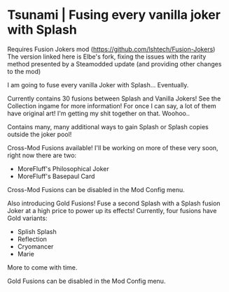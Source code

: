 # Tsunami | Fusing every vanilla joker with Splash

Requires Fusion Jokers mod (https://github.com/lshtech/Fusion-Jokers)
The version linked here is Elbe's fork, fixing the issues with the rarity method presented by a Steamodded update (and providing other changes to the mod)

I am going to fuse every vanilla Joker with Splash... Eventually.

Currently contains 30 fusions between Splash and Vanilla Jokers! See the Collection ingame for more information!
For once I can say, a lot of them have original art! I'm getting my shit together on that. Woohoo..

Contains many, many additional ways to gain Splash or Splash copies outside the joker pool!

Cross-Mod Fusions available! I'll be working on more of these very soon, right now there are two:
- MoreFluff's Philosophical Joker
- MoreFluff's Basepaul Card

Cross-Mod Fusions can be disabled in the Mod Config menu.

Also introducing Gold Fusions! Fuse a second Splash with a Splash fusion Joker at a high price to power up its effects! Currently, four fusions have Gold variants:
- Splish Splash
- Reflection
- Cryomancer
- Marie

More to come with time.

Gold Fusions can be disabled in the Mod Config menu.
